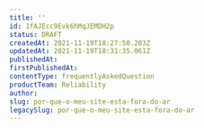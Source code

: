 ```yaml
---
title: ''
id: 1fAJEcc9Evk6hMqJEMDH2p
status: DRAFT
createdAt: 2021-11-19T18:27:50.203Z
updatedAt: 2021-11-19T18:31:35.061Z
publishedAt: 
firstPublishedAt: 
contentType: frequentlyAskedQuestion
productTeam: Reliability
author: 
slug: por-que-o-meu-site-esta-fora-do-ar
legacySlug: por-que-o-meu-site-esta-fora-do-ar
---
```



